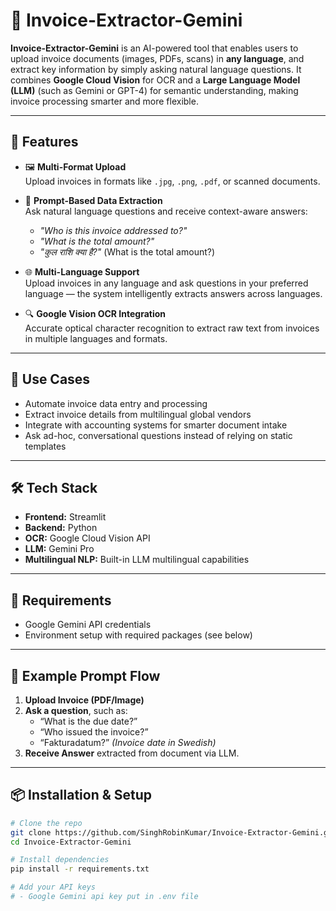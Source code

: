 # 📄 Invoice-Extractor-Gemini

**Invoice-Extractor-Gemini** is an AI-powered tool that enables users to upload invoice documents (images, PDFs, scans) in **any language**, and extract key information by simply asking natural language questions. It combines **Google Cloud Vision** for OCR and a **Large Language Model (LLM)** (such as Gemini or GPT-4) for semantic understanding, making invoice processing smarter and more flexible.

---

## 🚀 Features

- 🖼️ **Multi-Format Upload**  
  Upload invoices in formats like `.jpg`, `.png`, `.pdf`, or scanned documents.

- 🧠 **Prompt-Based Data Extraction**  
  Ask natural language questions and receive context-aware answers:
  - *"Who is this invoice addressed to?"*
  - *"What is the total amount?"*
  - *"कुल राशि क्या है?"* (What is the total amount?)

- 🌐 **Multi-Language Support**  
  Upload invoices in any language and ask questions in your preferred language — the system intelligently extracts answers across languages.

- 🔍 **Google Vision OCR Integration**  
  Accurate optical character recognition to extract raw text from invoices in multiple languages and formats.


---

## 🧠 Use Cases

- Automate invoice data entry and processing
- Extract invoice details from multilingual global vendors
- Integrate with accounting systems for smarter document intake
- Ask ad-hoc, conversational questions instead of relying on static templates

---

## 🛠️ Tech Stack

- **Frontend:** Streamlit
- **Backend:** Python
- **OCR:** Google Cloud Vision API
- **LLM:** Gemini Pro
- **Multilingual NLP:** Built-in LLM multilingual capabilities

---

## 🔧 Requirements

- Google Gemini API credentials
- Environment setup with required packages (see below)

---

## 🧪 Example Prompt Flow

1. **Upload Invoice (PDF/Image)**
2. **Ask a question**, such as:
   - “What is the due date?”
   - “Who issued the invoice?”
   - “Fakturadatum?” *(Invoice date in Swedish)*
3. **Receive Answer** extracted from document via LLM.

---

## 📦 Installation & Setup

```bash
# Clone the repo
git clone https://github.com/SinghRobinKumar/Invoice-Extractor-Gemini.git
cd Invoice-Extractor-Gemini

# Install dependencies
pip install -r requirements.txt

# Add your API keys
# - Google Gemini api key put in .env file
